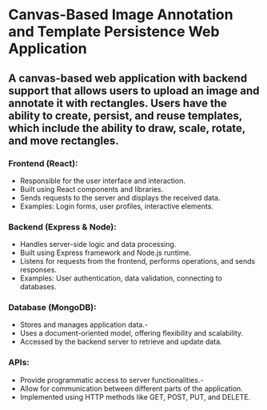  # Canvas-Based Image Annotation and Template Persistence Web Application 

## A canvas-based web application with backend support that allows users to upload an image and annotate it with rectangles. Users have the ability to create, persist, and reuse templates, which include the ability to draw, scale, rotate, and move rectangles. 

### Frontend (React):
- Responsible for the user interface and interaction.
- Built using React components and libraries.
- Sends requests to the server and displays the received
data.
- Examples: Login forms, user profiles, interactive elements.

### Backend (Express & Node):
- Handles server-side logic and data processing.
- Built using Express framework and Node.js runtime.
- Listens for requests from the frontend, performs
operations, and sends responses.
- Examples: User authentication, data validation, connecting
to databases.

 ### Database (MongoDB):
- Stores and manages application data.-
- Uses a document-oriented model, offering flexibility and
scalability.
- Accessed by the backend server to retrieve and update
data.


### APIs:
- Provide programmatic access to server functionalities.-
- Allow for communication between different parts of the
application.
- Implemented using HTTP methods like GET, POST, PUT,
and DELETE.


